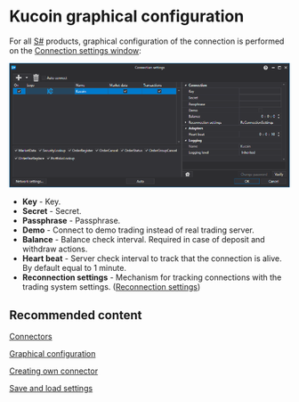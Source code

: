 # Kucoin graphical configuration

For all [S\#](../../../../api.md) products, graphical configuration of the connection is performed on the [Connection settings window](../../../graphical_user_interface/connection_settings_window.md):

![API GUI Settings Kucoin](../../../../../images/api_gui_settings_kucoin.png)

- **Key** \- Key.
- **Secret** \- Secret.
- **Passphrase** \- Passphrase.
- **Demo** \- Connect to demo trading instead of real trading server.
- **Balance** \- Balance check interval. Required in case of deposit and withdraw actions.
- **Heart beat** \- Server check interval to track that the connection is alive. By default equal to 1 minute.
- **Reconnection settings** \- Mechanism for tracking connections with the trading system settings. ([Reconnection settings](../../reconnection_settings.md))

## Recommended content

[Connectors](../../../connectors.md)

[Graphical configuration](../../graphical_configuration.md)

[Creating own connector](../../creating_own_connector.md)

[Save and load settings](../../save_and_load_settings.md)
